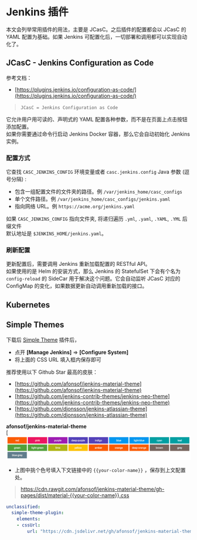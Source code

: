 <a name="CzzK8"></a>
# Jenkins 插件
本文会列举常用插件的用法，主要是 JCasC。之后插件的配置都会以 JCasC 的 YAML 配置为基础。如果 Jenkins 可配置化后，一切部署和调用都可以实现自动化了。
<a name="iIWlU"></a>
## JCasC - Jenkins Configuration as Code
参考文档：

- [https://plugins.jenkins.io/configuration-as-code/](https://plugins.jenkins.io/configuration-as-code/)
> `JCasC = Jenkins Configuration as Code`

它允许用户用可读的、声明式的 YAML 配置各种参数，而不是在页面上点击按钮添加配置。<br />如果你需要通过命令行启动 Jenkins Docker 容器，那么它会自动初始化 Jenkins 实例。
<a name="JORDZ"></a>
### 配置方式
它查找 `CASC_JENKINS_CONFIG` 环境变量或者 `casc.jenkins.config` Java 参数 (逗号分隔) :

- 包含一组配置文件的文件夹的路径。例 `/var/jenkins_home/casc_configs`
- 单个文件路径。例 `/var/jenkins_home/casc_configs/jenkins.yaml`
- 指向网络 URL。例 `https://acme.org/jenkins.yaml`

如果 `CASC_JENKINS_CONFIG` 指向文件夹, 将递归遍历 `.yml`, `.yaml`, `.YAML`, `.YML` 后缀文件<br />默认地址是 `$JENKINS_HOME/jenkins.yaml`。
<a name="eycHR"></a>
### 刷新配置
更新配置后，需要调用 Jenkins 重新加载配置的 RESTful API。<br />如果使用的是 Helm 的安装方式，那么 Jenkins 的 StatefulSet 下会有个名为 `config-reload` 的 SideCar 用于解决这个问题。它会自动监听 JCasC 对应的 ConfigMap 的变化，如果数据更新自动调用重新加载的接口。
<a name="XVR3G"></a>
## Kubernetes


<a name="EJELY"></a>
## Simple Themes
下载后 [Simple Theme](https://wiki.jenkins-ci.org/display/JENKINS/Simple+Theme+Plugin) 插件后，

- 点开 **[Manage Jenkins]** => **[Configure System]**
- 将上面的 CSS URL 填入框内保存即可

推荐使用以下 Github Star 最高的皮肤：

- [https://github.com/afonsof/jenkins-material-theme](https://github.com/afonsof/jenkins-material-theme)
- [https://github.com/jenkins-contrib-themes/jenkins-neo-theme](https://github.com/jenkins-contrib-themes/jenkins-neo-theme)
- [https://github.com/djonsson/jenkins-atlassian-theme](https://github.com/djonsson/jenkins-atlassian-theme)

**afonsof/jenkins-material-theme**<br />[![](./../assets/1667308184771-e0b162d8-593e-4253-ac51-2844b5f7193b.png)

- 上图中挑个色号填入下文链接中的 `{{your-color-name}}` ，保存到上文配置处。
> https://cdn.rawgit.com/afonsof/jenkins-material-theme/gh-pages/dist/material-{{your-color-name}}.css


```yaml
unclassified:
  simple-theme-plugin:
    elements:
    - cssUrl:
        url: "https://cdn.jsdelivr.net/gh/afonsof/jenkins-material-theme@gh-pages/dist/material-amber.css"
```
